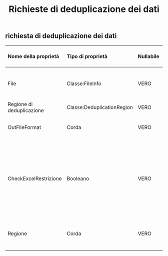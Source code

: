 ﻿---
title: Richieste di deduplicazione dei dati
second_title: Aspose.Cells Cloud Documen
type: docs
url: /it/specification/model/datadeduplicationrequest/
description: "Aspose.Cells Specifica del modello cloud: DataDeduplicationRequest. Gestisci facilmente Excel e altri fogli di calcolo con funzionalità come apertura, generazione, modifica, divisione, unione, confronto e conversione"
kwords: Excel, Office, Foglio di calcolo, Cloud REST API, Richiesta di deduplicazione dati
weight: 50
---
## **richiesta di deduplicazione dei dati**

 

| Nome della proprietà| Tipo di proprietà| Nullabile| Sola lettura| Valore di default| Descrizione|
|:- |:- |:- |:- |:- |:- |
| File| Classe:FileInfo| VERO| Falso|| File di fogli di calcolo che richiedono l'integrazione dei dati.|
| Regione di deduplicazione|Classe:DeduplicationRegion| VERO| Falso|||
| OutFileFormat| Corda| VERO| Falso||terminare la pulizia dei dati, outfile`s file format. `|
| CheckExcelRestrizione| Booleano| VERO| Falso|| Se controllare la restrizione del file del foglio di calcolo quando l'utente modifica gli oggetti correlati alle celle.|
| Regione| Corda| VERO| Falso|| Le impostazioni regionali per la cartella di lavoro.|

